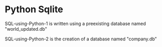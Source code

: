 # Python Sqlite

SQL-using-Python-1 is written using a preexisting database named "world_updated.db"

SQL-using-Python-2 is the creation of a database named "company.db"
